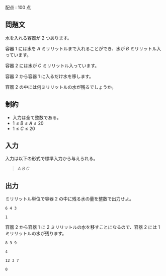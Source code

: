 配点 : $100$ 点

## 問題文

水を入れる容器が $2$ つあります。

容器 $1$ には水を $A$ ミリリットルまで入れることができ、水が $B$ ミリリットル入っています。

容器 $2$ には水が $C$ ミリリットル入っています。

容器 $2$ から容器 $1$ に入るだけ水を移します。

容器 $2$ の中には何ミリリットルの水が残るでしょうか。

## 制約

- 入力は全て整数である。
- $1 \leq B \leq A \leq 20$
- $1 \leq C \leq 20$

## 入力

入力は以下の形式で標準入力から与えられる。

> $A$ $B$ $C$

## 出力

ミリリットル単位で容器 $2$ の中に残る水の量を整数で出力せよ。

```input1
6 4 3
```

```output1
1
```

容器 $2$ から容器 $1$ に $2$ ミリリットルの水を移すことになるので、容器 $2$ には $1$ ミリリットルの水が残ります。

```input2
8 3 9
```

```output2
4
```

```input3
12 3 7
```

```output3
0
```